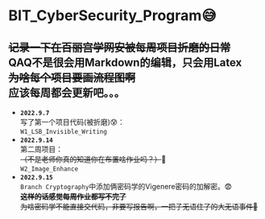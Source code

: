 # BIT_CyberSecurity_Program:sweat_smile:
 ~~记录一下在百丽宫学网安被每周项目折磨的日常~~  
 QAQ不是很会用Markdown的编辑，只会用Latex  
 **~~为啥每个项目要画流程图啊~~**  
应该每周都会更新吧。。。  
---
- **``2022.9.7``**  
写了第一个项目代码(被折磨):cold_sweat:：  
``W1_LSB_Invisible_Writing``  
- **``2022.9.14``**  
第二周项目：  
~~（不是老师你真的知道你在布置啥作业吗？）~~:slightly_smiling_face:  
``W2_Image_Enhance``  
- **``2022.9.15``**  
``Branch Cryptography``中添加俩密码学的Vigenere密码的加解密。😨  
~~**这样的话感觉每周作业都写不完了**~~  
~~为啥密码学不能直接交代码，非要写报告啊，一把子无语住了的大无语事件🤡~~
